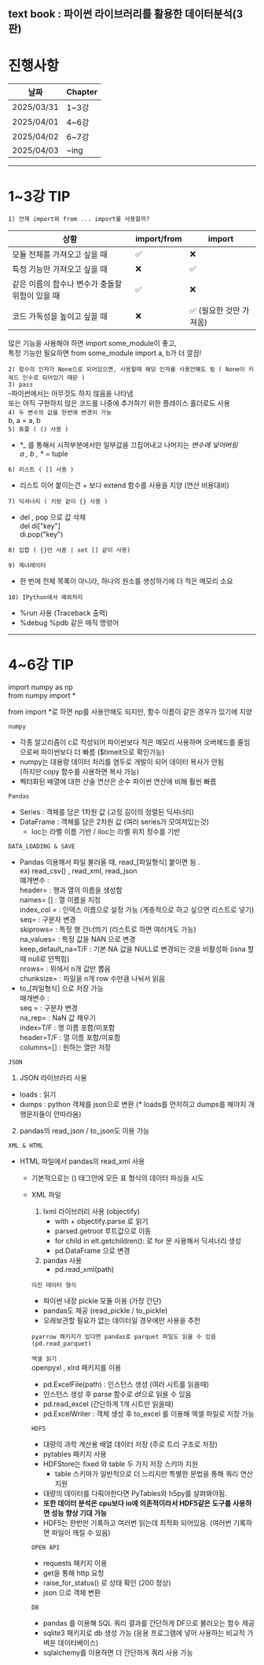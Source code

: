 text book : 파이썬 라이브러리를 활용한 데이터분석(3판)
------
# 진행사항

|날짜|Chapter|
|------|---|
|2025/03/31|1~3강|
|2025/04/01|4~6강|
|2025/04/02|6~7강|
|2025/04/03|~ing|


------
# 1~3강 TIP

```1) 언제 import와 from ... import를 사용할까?```
        
|상황|import/from|import|
|------|---|---|
|모듈 전체를 가져오고 싶을 때|✅|❌|
|특정 기능만 가져오고 싶을 때|❌|✅|
|같은 이름의 함수나 변수가 충돌할 위험이 있을 때|✅|❌|
|코드 가독성을 높이고 싶을 때|❌|✅ (필요한 것만 가져옴) |

  
많은 기능을 사용해야 하면 import some_module이 좋고,  
특정 기능만 필요하면 from some_module import a, b가 더 깔끔!    

```2) 함수의 인자가 None으로 되어있으면, 사용할때 해당 인자를 사용안해도 됨 ( None이 키워드 인수로 되어있기 때문 )```  
```3) pass```  
-파이썬에서는 아무것도 하지 않음을 나타냄  
또는 아직 구현하지 않은 코드를 나중에 추가하기 위한 플레이스 홀더로도 사용  
```4) 두 변수의 값을 한번에 변경이 가능```  
b, a = a, b  
```5) 튜플 ( () 사용 )```  
- *_ 를 통해서 시작부분에서만 일부값을 끄집어내고 나머지는 _변수에 넣어버림  
a , b , *_ = tuple  

```6) 리스트 ( [] 사용 )```  
- 리스트 이어 붙이는건 + 보다 extend 함수를 사용을 지양 (연산 비용대비)  

```7) 딕셔너리 ( 키랑 같이 {} 사용 )```  
- del , pop 으로 값 삭제  
del di["key"]  
di.pop("key")  

```8) 집합 ( {}만 사용 | set [] 같이 사용)```  

```9) 제너레이터```  
- 한 번에 전체 목록이 아니라, 하나의 원소를 생성하기에 더 적은 메모리 소요  

```10) IPython에서 예외처리```
- %run 사용 (Traceback 출력)  
- %debug %pdb 같은 매직 명령어    
  
------
# 4~6강 TIP   

import numpy as np  
from numpy import *    

from import *로 하면 np를 사용안해도 되지만, 함수 이름이 같은 경우가 있기에 지양    

```numpy```  
- 각종 알고리즘이 c로 작성되어 파이썬보다 적은 메모리 사용하며 오버헤드를 줄임으로써 파이썬보다 더 빠름 ($timeit으로 확인가능)  
- numpy는 대용량 데이터 처리를 염두로 개발이 되어 데이터 복사가 안됨  
(하지만 copy 함수를 사용하면 복사 가능)  
- 벡터화된 배열에 대한 산술 연산은 순수 파이썬 연산에 비해 훨씬 빠름    

```Pandas```  
- Series : 객체를 담은 1차원 값 (고정 길이의 정렬된 딕셔너리)  
- DataFrame : 객체를 담은 2차원 값 (여러 series가 모여져있는것)  
    - loc는 라벨 이름 기반 / iloc는 라벨 위치 정수를 기반    

```DATA_LOADING & SAVE```  
- Pandas 이용해서 파일 불러올 때, read_[파일형식] 붙이면 됨 .  
ex) read_csv() , read_xml, read_json  
먜개변수 :  
header= : 행과 열의 이름을 생성함  
names= [] : 열 이름을 지정  
index_col = : 인덱스 이름으로 설정 가능 (계층적으로 하고 싶으면 리스트로 넣기)  
seq= : 구분자 변경  
skiprows= : 특정 행 건너띄기 (리스트로 하면 여러개도 가능)  
na_values= : 특정 값을 NAN 으로 변경  
keep_default_na=T/F : 기본 NA 값을 NULL로 변경되는 것을 비활성화 (isna 할때 null로 안찍힘)  
nrows= : 위에서 n개 값만 뽑음  
chunksize= : 파일을 n개 row 수만큼 나눠서 읽음  
- to_[파일형식] 으로 저장 가능  
매개변수 :  
seq = : 구분자 변경  
na_rep= : NaN 값 채우기  
index=T/F : 행 이름 포함/미포함  
header=T/F : 열 이름 포함/미포함  
columns=[] : 원하는 열만 저장    

```JSON```  
1) JSON 라이브러리 사용  
- loads : 읽기  
- dumps : python 객체를 json으로 변환 (* loads를 먼저하고 dumps를 해야지 개행문자들이 안따라옴)  
2) pandas의 read_json / to_json도 이용 가능    

```XML & HTML```  
- HTML 파일에서 pandas의 read_xml 사용  
    - 기본적으로는 <table> (<tbody>) 태그안에 모든 표 형식의 데이터 파싱을 시도  

- XML 파일  
    1. lxml 라이브러리 사용 (objectify)  
        - with + objectify.parse 로 읽기  
        - parsed.getroot 루트값으로 이동  
        - for child in elt.getchildren(): 로 for 문 사용해서 딕셔너리 생성  
        - pd.DataFrame 으로 변경  
    2. pandas 사용  
        - pd.read_xml(path)    

```이진 데이터 형식```  
- 파이썬 내장 pickle 모듈 이용 (가장 간단)  
- pandas도 제공 (read_pickle / to_pickle)  
- 오래보관할 필요가 없는 데이터일 경우에만 사용을 추천    

```pyarrow 패키지가 있다면 pandas로 parquet 파일도 읽을 수 있음 (pd.read_parquet)```    

```엑셀 읽기```  
openpyxl , xlrd 패키지를 이용  
- pd.ExcelFile(path) : 인스턴스 생성 (여러 시트를 읽을때)  
- 인스턴스 생성 후 parse 함수로 df으로 읽을 수 있음  
- pd.read_excel (간단하게 1개 시트만 읽을때)  
- pd.ExcelWriter : 객체 생성 후 to_excel 를 이용해 엑셀 파일로 저장 가능    

```HDF5```  
- 대량의 과학 계산용 배열 데이터 저장 (주로 트리 구조로 저장)  
- pytables 패키지 사용  
- HDFStore는 fixed 와 table 두 가지 저장 스키마 지원  
    - table 스키마가 일반적으로 더 느리지만 특별한 문법을 통해 쿼리 연산 지원  
- 대량의 데이터를 다뤄야한다면 PyTables와 h5py를 살펴봐야됨.  
- <b>또한 데이터 분석은 cpu보다 io에 의존적이라서 HDF5같은 도구를 사용하면 성능 향상 기대 가능</b>  
- HDF5는 한번만 기록하고 여러번 읽는데 최적화 되어있음. (여러번 기록하면 파일이 깨질 수 있음)    

```OPEN API```  
- requests 패키지 이용  
- get을 통해 http 요청  
- raise_for_status() 로 상태 확인 (200 정상)  
- json 으로 객체 변환    

```DB```  
- pandas 를 이용해 SQL 쿼리 결과를 간단하게 DF으로 불러오는 함수 제공  
- sqlite3 패키지로 db 생성 가능 (응용 프로그램에 넣어 사용하는 비교적 가벼운 데이터베이스)  
- sqlalchemy를 이용하면 더 간단하게 쿼리 사용 가능  
